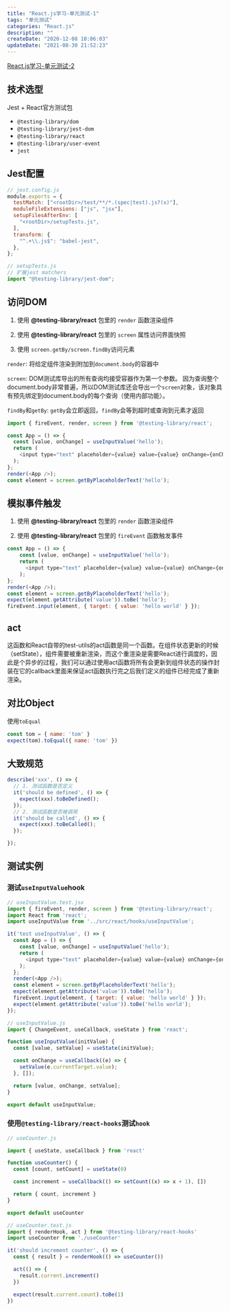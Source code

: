 ```yaml
---
title: "React.js学习-单元测试-1"
tags: "单元测试"
categories: "React.js"
description: ""
createDate: "2020-12-08 10:06:03"
updateDate: "2021-08-30 21:52:23"
---
```



[React.js学习-单元测试-2](https://blog.mrrs.top/blog/view/612cde1686ab9f13b4b96452)

## 技术选型

Jest + React官方测试包

- `@testing-library/dom`
- `@testing-library/jest-dom`
- `@testing-library/react`
- `@testing-library/user-event`
- `jest`

## Jest配置

``` js
// jest.config.js
module.exports = {
  testMatch: ["<rootDir>/test/**/*.(spec|test).js?(x)"],
  moduleFileExtensions: ["js", "jsx"],
  setupFilesAfterEnv: [
    "<rootDir>/setupTests.js",
  ],
  transform: {
    "^.+\\.js$": "babel-jest",
  },
};
```

``` js
// setupTests.js
// 扩展jest matchers
import "@testing-library/jest-dom";
```

## 访问DOM

1. 使用 **@testing-library/react** 包里的 `render` 函数渲染组件

2. 使用 **@testing-library/react** 包里的 `screen` 属性访问界面快照

3. 使用 `screen.getBy/screen.findBy`访问元素

`render`: 将给定组件渲染到附加到`document.body`的容器中

`screen`: DOM测试库导出的所有查询均接受容器作为第一个参数。 因为查询整个document.body非常普遍，所以DOM测试库还会导出一个`screen`对象，该对象具有预先绑定到document.body的每个查询（使用内部功能）。

`findBy`和`getBy`: `getBy`会立即返回，`findBy`会等到超时或查询到元素才返回

``` js
import { fireEvent, render, screen } from '@testing-library/react';

const App = () => {
  const [value, onChange] = useInputValue('hello');
  return (
    <input type="text" placeholder={value} value={value} onChange={onChange} />
  );
};
render(<App />);
const element = screen.getByPlaceholderText('hello');
```

## 模拟事件触发

1. 使用 **@testing-library/react** 包里的 `render` 函数渲染组件

2. 使用 **@testing-library/react** 包里的 `fireEvent` 函数触发事件

``` js
const App = () => {
    const [value, onChange] = useInputValue('hello');
    return (
      <input type="text" placeholder={value} value={value} onChange={onChange} />
    );
};
render(<App />);
const element = screen.getByPlaceholderText('hello');
expect(element.getAttribute('value')).toBe('hello');
fireEvent.input(element, { target: { value: 'hello world' } });
```

## act

这函数和React自带的test-utils的act函数是同一个函数。在组件状态更新的时候（setState），组件需要被重新渲染，而这个重渲染是需要React进行调度的，因此是个异步的过程，我们可以通过使用act函数将所有会更新到组件状态的操作封装在它的callback里面来保证act函数执行完之后我们定义的组件已经完成了重新渲染。

## 对比Object

使用`toEqual`

``` js
const tom = { name: 'tom' }
expect(tom).toEqual({ name: 'tom' })
```

## 大致规范

```js
describe('xxx', () => {
  // 1. 测试函数是否定义
  it('should be defined', () => {
    expect(xxx).toBeDefined();
  });
  // 2. 测试函数是否被调用
  it('should be called', () => {
    expect(xxx).toBeCalled();
  });

});
```

## 测试实例

### 测试`useInputValue`hook

``` js
// useInputValue.test.jsx
import { fireEvent, render, screen } from '@testing-library/react';
import React from 'react';
import useInputValue from '../src/react/hooks/useInputValue';

it('test useInputValue', () => {
  const App = () => {
    const [value, onChange] = useInputValue('hello');
    return (
      <input type="text" placeholder={value} value={value} onChange={onChange} />
    );
  };
  render(<App />);
  const element = screen.getByPlaceholderText('hello');
  expect(element.getAttribute('value')).toBe('hello');
  fireEvent.input(element, { target: { value: 'hello world' } });
  expect(element.getAttribute('value')).toBe('hello world');
});
```

``` js
// useInputValue.js
import { ChangeEvent, useCallback, useState } from 'react';

function useInputValue(initValue) {
  const [value, setValue] = useState(initValue);

  const onChange = useCallback((e) => {
    setValue(e.currentTarget.value);
  }, []);

  return [value, onChange, setValue];
}

export default useInputValue;
```

### 使用`@testing-library/react-hooks`测试`hook`

``` js
// useCounter.js

import { useState, useCallback } from 'react'

function useCounter() {
  const [count, setCount] = useState(0)

  const increment = useCallback(() => setCount((x) => x + 1), [])

  return { count, increment }
}

export default useCounter
```

``` js
// useCounter.test.js
import { renderHook, act } from '@testing-library/react-hooks'
import useCounter from './useCounter'

it('should increment counter', () => {
  const { result } = renderHook(() => useCounter())

  act(() => {
    result.current.increment()
  })

  expect(result.current.count).toBe(1)
})
```